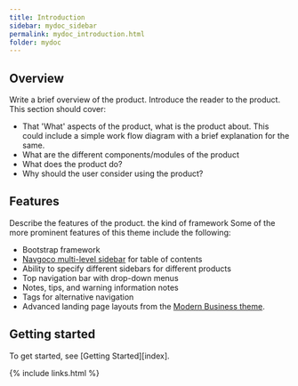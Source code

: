 ```yaml
---
title: Introduction
sidebar: mydoc_sidebar
permalink: mydoc_introduction.html
folder: mydoc
---
```


## Overview

Write a brief overview of the product. Introduce the reader to the product. This section should cover:

* That 'What' aspects of the product, what is the product about. This could include a simple work flow diagram with a brief explanation for the same.
* What are the different components/modules of the product
* What does the product do? 
* Why should the user consider using the product?

## Features

Describe the features of the product. the kind of framework Some of the more prominent features of this theme include the following:

* Bootstrap framework
* [Navgoco multi-level sidebar](http://www.komposta.net/article/navgoco) for table of contents
* Ability to specify different sidebars for different products
* Top navigation bar with drop-down menus
* Notes, tips, and warning information notes
* Tags for alternative navigation
* Advanced landing page layouts from the [Modern Business theme](http://startbootstrap.com/template-overviews/modern-business/).

## Getting started

To get started, see [Getting Started][index].

{% include links.html %}
